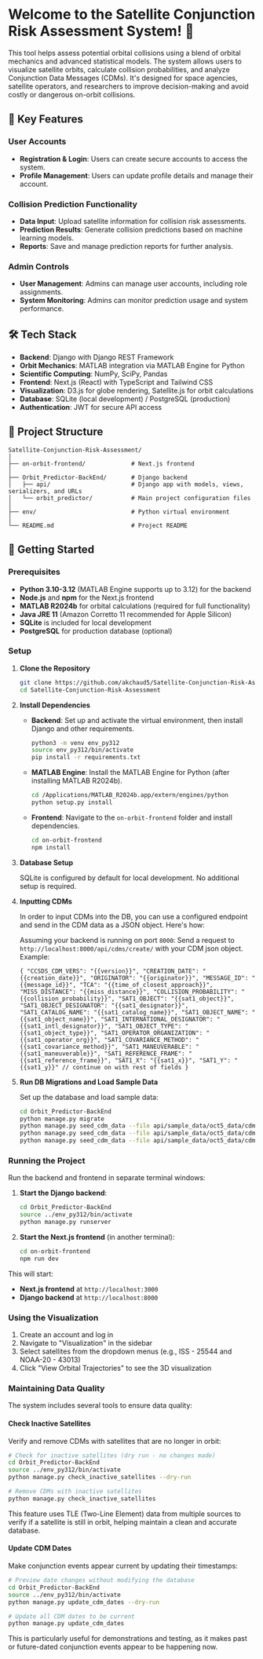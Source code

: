 # Welcome to the Satellite Conjunction Risk Assessment System! 🚀

This tool helps assess potential orbital collisions using a blend of orbital mechanics and advanced statistical models. The system allows users to visualize satellite orbits, calculate collision probabilities, and analyze Conjunction Data Messages (CDMs). It's designed for space agencies, satellite operators, and researchers to improve decision-making and avoid costly or dangerous on-orbit collisions.


## 🚀 Key Features

### User Accounts
- **Registration & Login**: Users can create secure accounts to access the system.
- **Profile Management**: Users can update profile details and manage their account.

### Collision Prediction Functionality
- **Data Input**: Upload satellite information for collision risk assessments.
- **Prediction Results**: Generate collision predictions based on machine learning models.
- **Reports**: Save and manage prediction reports for further analysis.

### Admin Controls
- **User Management**: Admins can manage user accounts, including role assignments.
- **System Monitoring**: Admins can monitor prediction usage and system performance.

## 🛠️ Tech Stack

- **Backend**: Django with Django REST Framework
- **Orbit Mechanics**: MATLAB integration via MATLAB Engine for Python
- **Scientific Computing**: NumPy, SciPy, Pandas
- **Frontend**: Next.js (React) with TypeScript and Tailwind CSS 
- **Visualization**: D3.js for globe rendering, Satellite.js for orbit calculations
- **Database**: SQLite (local development) / PostgreSQL (production)
- **Authentication**: JWT for secure API access

## 📂 Project Structure

```plaintext
Satellite-Conjunction-Risk-Assessment/
│
├── on-orbit-frontend/             # Next.js frontend
│
├── Orbit_Predictor-BackEnd/       # Django backend
│   ├── api/                       # Django app with models, views, serializers, and URLs
│   └── orbit_predictor/           # Main project configuration files
│
├── env/                           # Python virtual environment
│
└── README.md                      # Project README
```

## 🚀 Getting Started

### Prerequisites

- **Python 3.10-3.12** (MATLAB Engine supports up to 3.12) for the backend
- **Node.js** and **npm** for the Next.js frontend
- **MATLAB R2024b** for orbital calculations (required for full functionality)
- **Java JRE 11** (Amazon Corretto 11 recommended for Apple Silicon)
- **SQLite** is included for local development
- **PostgreSQL** for production database (optional)

### Setup

1. **Clone the Repository**

   ```bash
   git clone https://github.com/akchaud5/Satellite-Conjunction-Risk-Assessment.git
   cd Satellite-Conjunction-Risk-Assessment
   ```

2. **Install Dependencies**

   - **Backend**: Set up and activate the virtual environment, then install Django and other requirements.

     ```bash
     python3 -m venv env_py312
     source env_py312/bin/activate
     pip install -r requirements.txt
     ```

   - **MATLAB Engine**: Install the MATLAB Engine for Python (after installing MATLAB R2024b).

     ```bash
     cd /Applications/MATLAB_R2024b.app/extern/engines/python
     python setup.py install
     ```

   - **Frontend**: Navigate to the `on-orbit-frontend` folder and install dependencies.

     ```bash
     cd on-orbit-frontend
     npm install
     ```

3. **Database Setup**

   SQLite is configured by default for local development. No additional setup is required.

4. **Inputting CDMs**  

   In order to input CDMs into the DB, you can use a configured endpoint and send in the CDM data as a JSON object. Here's how:

   Assuming your backend is running on port `8000`:
   Send a request to `http://localhost:8000/api/cdms/create/` with your CDM json object. Example:

    `{
     "CCSDS_CDM_VERS": "{{version}}",
     "CREATION_DATE": "{{creation_date}}",
     "ORIGINATOR": "{{originator}}",
     "MESSAGE_ID": "{{message_id}}",
     "TCA": "{{time_of_closest_approach}}",
     "MISS_DISTANCE": "{{miss_distance}}",
     "COLLISION_PROBABILITY": "{{collision_probability}}",
     "SAT1_OBJECT": "{{sat1_object}}",
     "SAT1_OBJECT_DESIGNATOR": "{{sat1_designator}}",
     "SAT1_CATALOG_NAME": "{{sat1_catalog_name}}",
     "SAT1_OBJECT_NAME": "{{sat1_object_name}}",
     "SAT1_INTERNATIONAL_DESIGNATOR": "{{sat1_intl_designator}}",
     "SAT1_OBJECT_TYPE": "{{sat1_object_type}}",
     "SAT1_OPERATOR_ORGANIZATION": "{{sat1_operator_org}}",
     "SAT1_COVARIANCE_METHOD": "{{sat1_covariance_method}}",
     "SAT1_MANEUVERABLE": "{{sat1_maneuverable}}",
     "SAT1_REFERENCE_FRAME": "{{sat1_reference_frame}}",
     "SAT1_X": "{{sat1_x}}",
     "SAT1_Y": "{{sat1_y}}"
     // continue on with rest of fields
   }`


6. **Run DB Migrations and Load Sample Data**

   Set up the database and load sample data:

   ```bash
   cd Orbit_Predictor-BackEnd
   python manage.py migrate
   python manage.py seed_cdm_data --file api/sample_data/oct5_data/cdm0.json
   python manage.py seed_cdm_data --file api/sample_data/oct5_data/cdm1.json
   python manage.py seed_cdm_data --file api/sample_data/oct5_data/cdm2.json
   ```

### Running the Project

Run the backend and frontend in separate terminal windows:

1. **Start the Django backend**:
   ```bash
   cd Orbit_Predictor-BackEnd
   source ../env_py312/bin/activate
   python manage.py runserver
   ```

2. **Start the Next.js frontend** (in another terminal):
   ```bash
   cd on-orbit-frontend
   npm run dev
   ```

This will start:
- **Next.js frontend** at `http://localhost:3000`
- **Django backend** at `http://localhost:8000`

### Using the Visualization

1. Create an account and log in
2. Navigate to "Visualization" in the sidebar
3. Select satellites from the dropdown menus (e.g., ISS - 25544 and NOAA-20 - 43013)
4. Click "View Orbital Trajectories" to see the 3D visualization

### Maintaining Data Quality

The system includes several tools to ensure data quality:

#### Check Inactive Satellites

Verify and remove CDMs with satellites that are no longer in orbit:

```bash
# Check for inactive satellites (dry run - no changes made)
cd Orbit_Predictor-BackEnd
source ../env_py312/bin/activate
python manage.py check_inactive_satellites --dry-run

# Remove CDMs with inactive satellites
python manage.py check_inactive_satellites
```

This feature uses TLE (Two-Line Element) data from multiple sources to verify if a satellite is still in orbit, helping maintain a clean and accurate database.

#### Update CDM Dates

Make conjunction events appear current by updating their timestamps:

```bash
# Preview date changes without modifying the database
cd Orbit_Predictor-BackEnd
source ../env_py312/bin/activate
python manage.py update_cdm_dates --dry-run

# Update all CDM dates to be current
python manage.py update_cdm_dates
```

This is particularly useful for demonstrations and testing, as it makes past or future-dated conjunction events appear to be happening now.

